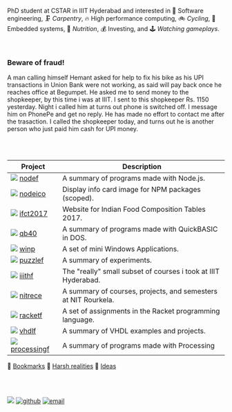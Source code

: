 PhD student at CSTAR in IIIT Hyderabad and interested in 💽 Software
engineering, 🗜️ *Carpentry*, 🔥 High performance computing, 🚲 *Cycling*, 🎁
Embedded systems, 🍄 *Nutrition*, 💰 Investing, and 🕹️ *Watching gameplays*.<br>

<br>


### Beware of fraud!

A man calling himself Hemant asked for help to fix his bike as his UPI transactions in Union Bank were not working, as said will pay back once he reaches office at Begumpet. He asked me to send money to the shopkeeper, by this time i was at IIIT. I sent to this shopkeeper Rs. 1150 yesterday. Night i called him at turns out phone is switched off. I message him on PhonePe and get no reply. He has made no effort to contact me after the trasaction. I called the shopkeeper today, and turns out he is another person who just paid him cash for UPI money.

<br>
<br>


| Project | Description |
|  ----  |  ----  |
| ![][i-nodef] [nodef] | A summary of programs made with Node.js. |
| ![][i-nodeico] [nodeico] | Display info card image for NPM packages (scoped). |
| ![][i-ifct2017] [ifct2017] | Website for Indian Food Composition Tables 2017. |
| ![][i-qb40] [qb40] | A summary of programs made with QuickBASIC in DOS. |
| ![][i-winp] [winp] | A set of mini Windows Applications. |
| ![][i-puzzlef] [puzzlef] | A summary of experiments. |
| ![][i-iiithf] [iiithf] | The "really" small subset of courses i took at IIIT Hyderabad. |
| ![][i-nitrece] [nitrece] | A summary of courses, projects, and semesters at NIT Rourkela. |
| ![][i-racketf] [racketf] | A set of assignments in the Racket programming language. |
| ![][i-vhdlf] [vhdlf] | A summary of VHDL examples and projects. |
| ![][i-processingf] [processingf] | A summary of programs made with Processing |

🔖 [Bookmarks](bookmarks.md)
🤕 [Harsh realities](realities.md)
🤔 [Ideas](ideas.md)

[//]: # (LOGO)
[i-nodef]: https://avatars.githubusercontent.com/u/32850785?s=16&v=4
[i-nodeico]: https://avatars.githubusercontent.com/u/37450791?s=16&v=4
[i-ifct2017]: https://avatars.githubusercontent.com/u/37058509?s=16&v=4
[i-qb40]: https://avatars.githubusercontent.com/u/32803022?s=16&v=4
[i-winp]: https://avatars.githubusercontent.com/u/32848874?s=16&v=4
[i-puzzlef]: https://avatars.githubusercontent.com/u/32851971?s=16&v=4
[i-iiithf]: https://avatars.githubusercontent.com/u/46347402?s=16&v=4
[i-nitrece]: https://avatars.githubusercontent.com/u/32803898?s=16&v=4
[i-racketf]: https://avatars.githubusercontent.com/u/58065625?s=16&v=4
[i-vhdlf]: https://avatars.githubusercontent.com/u/63796620?s=16&v=4
[i-processingf]: https://avatars.githubusercontent.com/u/75497546?s=16&v=4

[//]: # (LINKS)
[nodef]: https://nodef.github.io/
[nodeico]: https://nodeico.github.io/
[ifct2017]: https://ifct2017.github.io/
[qb40]: https://qb40.github.io/
[winp]: https://winp.github.io/
[puzzlef]: https://puzzlef.github.io/
[iiithf]: https://iiithf.github.io/
[nitrece]: https://nitrece.github.io/
[racketf]: https://racketf.github.io/
[vhdlf]: https://vhdlf.github.io/
[processingf]: https://processingf.github.io

<br>
<br>


[![](https://i.imgur.com/hz9LmXf.png)](https://orcid.org/0000-0001-5140-6578)
[![github](https://img.shields.io/badge/github-wolfram77-green?logo=GitHub)](https://github.com/wolfram77)
[![email](https://img.shields.io/badge/email-wolfram77@gmail.com-green?logo=Gmail)](mailto:wolfram77@gmail.com)
